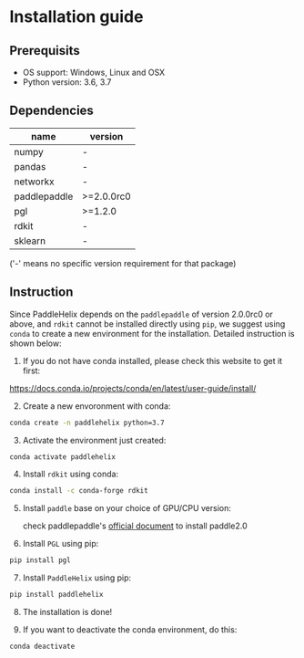 # Installation guide

## Prerequisits

* OS support: Windows, Linux and OSX
* Python version: 3.6, 3.7

## Dependencies

| name         | version |
| ------------ | ---- |
| numpy        | - |
| pandas       | - |
| networkx     | - |
| paddlepaddle | \>=2.0.0rc0 |
| pgl          | \>=1.2.0 |
| rdkit        | - |
|sklearn|-|

('-' means no specific version requirement for that package)

## Instruction
Since PaddleHelix depends on the `paddlepaddle` of version 2.0.0rc0 or above, and `rdkit` cannot be installed directly using `pip`, we suggest using `conda` to create a new environment for the installation. Detailed instruction is shown below:

1. If you do not have conda installed, please check this website to get it first:

  https://docs.conda.io/projects/conda/en/latest/user-guide/install/

2. Create a new envoronment with conda:

```bash
conda create -n paddlehelix python=3.7  
```

3. Activate the environment just created:

```bash
conda activate paddlehelix
```

4. Install `rdkit` using conda:

```bash
conda install -c conda-forge rdkit
```
5. Install `paddle` base on your choice of GPU/CPU version:

    check paddlepaddle's [official document](https://www.paddlepaddle.org.cn/documentation/docs/en/2.0-rc1/install/index_en.html) to install paddle2.0


6. Install `PGL` using pip:
   
```bash
pip install pgl
```

7. Install `PaddleHelix` using pip:

```bash
pip install paddlehelix
```

8. The installation is done!


9. If you want to deactivate the conda environment, do this:

 ```bash
 conda deactivate
 ```
